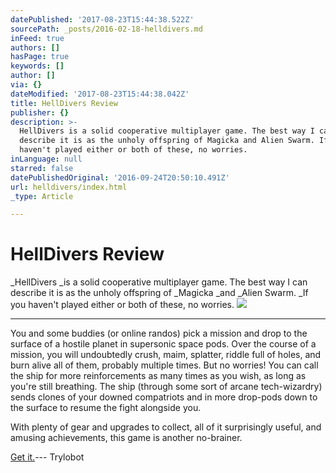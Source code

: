```yaml
---
datePublished: '2017-08-23T15:44:38.522Z'
sourcePath: _posts/2016-02-18-helldivers.md
inFeed: true
authors: []
hasPage: true
keywords: []
author: []
via: {}
dateModified: '2017-08-23T15:44:38.042Z'
title: HellDivers Review
publisher: {}
description: >-
  HellDivers is a solid cooperative multiplayer game. The best way I can
  describe it is as the unholy offspring of Magicka and Alien Swarm. If you
  haven't played either or both of these, no worries.
inLanguage: null
starred: false
datePublishedOriginal: '2016-09-24T20:50:10.491Z'
url: helldivers/index.html
_type: Article

---
```

# HellDivers Review

_HellDivers _is a solid cooperative multiplayer game. The best way I can describe it is as the unholy offspring of _Magicka _and _Alien Swarm. _If you haven't played either or both of these, no worries.
![](https://the-grid-user-content.s3-us-west-2.amazonaws.com/d1263056-ddf3-47d8-a867-bcca4078a4e4.png)

---

You and some buddies (or online randos) pick a mission and drop to the surface of a hostile planet in supersonic space pods. Over the course of a mission, you will undoubtedly crush, maim, splatter, riddle full of holes, and burn alive all of them, probably multiple times. But no worries! You can call the ship for more reinforcements as many times as you wish, as long as you're still breathing. The ship (through some sort of arcane tech-wizardry) sends clones of your downed compatriots and in more drop-pods down to the surface to resume the fight alongside you.

With plenty of gear and upgrades to collect, all of it surprisingly useful, and amusing achievements, this game is another no-brainer.

[Get it.][0]--- Trylobot

[0]: http://arrowheadgamestudios.com/games/helldivers/